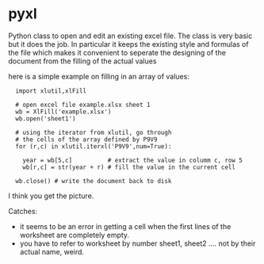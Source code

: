 pyxl
====

Python class to open and edit an existing excel file. The class is very basic but it does the job. In particular it
keeps the existing style and formulas of the file which makes it convenient to seperate the designing of the document
from the filling of the actual values

here is a simple example on filling in an array of values:

      import xlutil,xlFill

      # open excel file example.xlsx sheet 1
      wb = XlFill('example.xlsx')
      wb.open('sheet1')

      # using the iterator from xlutil, go through
      # the cells of the array defined by P9V9
      for (r,c) in xlutil.iterxl('P9V9',num=True):

        year = wb[5,c]          # extract the value in columm c, row 5
        wb[r,c] = str(year + r) # fill the value in the current cell

      wb.close() # write the document back to disk

I think you get the picture.

Catches:

 - it seems to be an error in getting a cell when the first lines of the worksheet are completely empty. 
 - you have to refer to worksheet by number sheet1, sheet2 .... not by their actual name, weird.        

